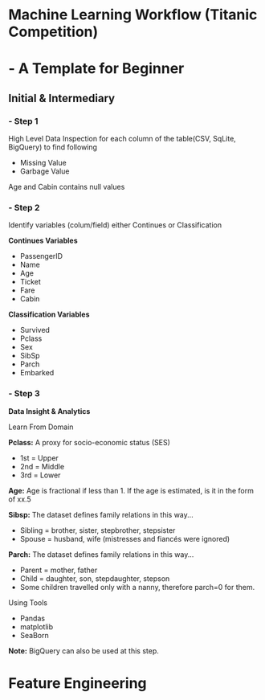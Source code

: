 # Machine Learning Workflow (Titanic Competition)  
# - A Template for Beginner

## Initial & Intermediary

### - Step 1
High Level Data Inspection for each column of the table(CSV, SqLite, BigQuery) to find following
- Missing Value
- Garbage Value

Age and Cabin contains null values

### - Step 2
Identify variables (colum/field) either  Continues or Classification

**Continues Variables**
- PassengerID
- Name
- Age
- Ticket
- Fare
- Cabin

**Classification Variables**
- Survived
- Pclass
- Sex
- SibSp
- Parch
- Embarked

### - Step 3

**Data Insight & Analytics**

Learn From Domain

**Pclass:** A proxy for socio-economic status (SES)
- 1st = Upper
- 2nd = Middle
- 3rd = Lower

**Age:** Age is fractional if less than 1. If the age is estimated, is it in the form of xx.5

**Sibsp:** The dataset defines family relations in this way...
- Sibling = brother, sister, stepbrother, stepsister
- Spouse = husband, wife (mistresses and fiancés were ignored)

**Parch:** The dataset defines family relations in this way...
- Parent = mother, father
- Child = daughter, son, stepdaughter, stepson
- Some children travelled only with a nanny, therefore parch=0 for them.

Using Tools
- Pandas
- matplotlib
- SeaBorn

**Note:** BigQuery can also be used at this step. 

# Feature Engineering
